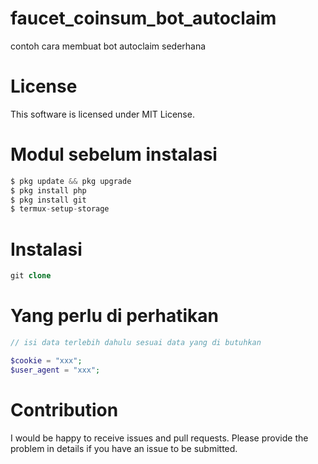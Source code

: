 # faucet_coinsum_bot_autoclaim
contoh cara membuat bot autoclaim sederhana

# License
This software is licensed under MIT License.

# Modul sebelum instalasi
```php
$ pkg update && pkg upgrade
$ pkg install php
$ pkg install git
$ termux-setup-storage
```

# Instalasi
```php
git clone 
```
# Yang perlu di perhatikan
```php
// isi data terlebih dahulu sesuai data yang di butuhkan

$cookie = "xxx";
$user_agent = "xxx";

```
# Contribution
I would be happy to receive issues and pull requests. Please provide the problem in details if you have an issue to be submitted.
